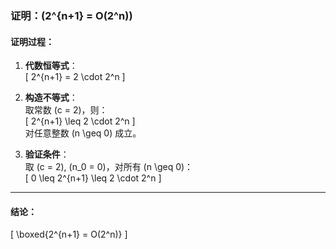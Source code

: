 <!-- 证明：2^(n+1)为O(2^n)。 -->

### 证明：\(2^{n+1} = O(2^n)\)

#### 证明过程：

1. **代数恒等式**：  
   \[ 2^{n+1} = 2 \cdot 2^n \]

2. **构造不等式**：  
   取常数 \(c = 2\)，则：  
   \[ 2^{n+1} \leq 2 \cdot 2^n \]  
   对任意整数 \(n \geq 0\) 成立。

3. **验证条件**：  
   取 \(c = 2\), \(n_0 = 0\)，对所有 \(n \geq 0\)：  
   \[ 0 \leq 2^{n+1} \leq 2 \cdot 2^n \]

---

#### 结论：

\[ \boxed{2^{n+1} = O(2^n)} \]

